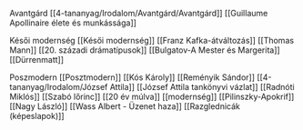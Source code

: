 Avantgárd
[[4-tananyag/Irodalom/Avantgárd/Avantgárd]]
[[Guillaume Apollinaire élete és munkássága]]


Késői modernség
[[Késői modernség]]
[[Franz Kafka-átváltozás]]
[[Thomas Mann]]
[[20. századi drámatípusok]]
[[Bulgatov-A Mester és Margerita]]
[[Dürrenmatt]]

Poszmodern
[[Posztmodern]]
[[Kós Károly]]
[[Reményik Sándor]]
[[4-tananyag/Irodalom/József Attila]]
[[József Attila tankönyvi vázlat]]
[[Radnóti Miklós]]
[[Szabó lőrinc]]
[[20 év múlva]]
[[modernség]]
[[Pilinszky-Apokrif]]
[[Nagy László]]
[[Wass Albert - Üzenet haza]]
[[Razglednicák (képeslapok)]]
